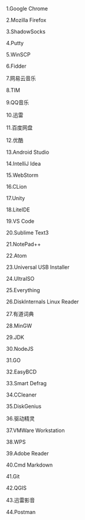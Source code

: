 1.Google Chrome

2.Mozilla Firefox

3.ShadowSocks

4.Putty

5.WinSCP

6.Fidder

7.网易云音乐

8.TIM

9.QQ音乐

10.迅雷

11.百度网盘

12.优酷

13.Android Studio

14.IntelliJ Idea

15.WebStorm

16.CLion

17.Unity

18.LiteIDE

19.VS Code

20.Sublime Text3

21.NotePad++

22.Atom

23.Universal USB Installer

24.UltraISO

25.Everything

26.DiskInternals Linux Reader

27.有道词典

28.MinGW

29.JDK

30.NodeJS

31.GO

32.EasyBCD

33.Smart Defrag

34.CCleaner

35.DiskGenius

36.驱动精灵

37.VMWare Workstation

38.WPS

39.Adobe Reader

40.Cmd Markdown

41.Git

42.QGIS

43.迅雷影音

44.Postman

